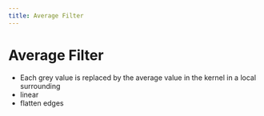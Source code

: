 ```yaml
---
title: Average Filter
---
```


# Average Filter
- Each grey value is replaced by the average value in the kernel in a local surrounding
- linear
- flatten edges









